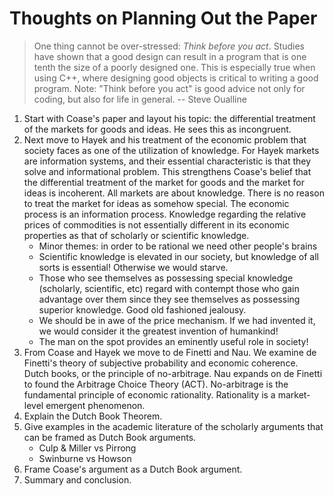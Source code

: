 # Thoughts on Planning Out the Paper

> One thing cannot be over-stressed: *Think before you act*. Studies have shown that a good design can result in a
> program that is one tenth the size of a poorly designed one. This is especially true when using C++, where designing
> good objects is critical to writing a good program. Note: "Think before you act" is good advice not only for coding,
> but also for life in general.
-- Steve Oualline

1. Start with Coase's paper and layout his topic: the differential treatment of the markets for goods and ideas. He sees
   this as incongruent.
2. Next move to Hayek and his treatment of the economic problem that society faces as one of the utilization of
   knowledge. For Hayek markets are information systems, and their essential characteristic is that they solve and
   informational problem. This strengthens Coase's belief that the differential treatment of the market for goods and
   the market for ideas is incoherent. All markets are about knowledge. There is no reason to treat the market for ideas
   as somehow special. The economic process is an information process. Knowledge regarding the relative prices of
   commodities is not essentially different in its economic properties as that of scholarly or scientific knowledge.
	* Minor themes: in order to be rational we need other people's brains
	* Scientific knowledge is elevated in our society, but knowledge of all sorts is essential! Otherwise we would
	  starve. 
	* Those who see themselves as possessing special knowledge (scholarly, scientific, etc) regard with contempt those
	  who gain advantage over them since they see themselves as possessing superior knowledge. Good old fashioned
	  jealousy.  
	* We should be in awe of the price mechanism. If we had invented it, we would consider it the greatest invention of
	  humankind! 
	* The man on the spot provides an eminently useful role in society!
3. From Coase and Hayek we move to de Finetti and Nau. We examine de Finetti's theory of subjective probability and
   economic coherence. Dutch books, or the principle of no-arbitrage. Nau expands on de Finetti to found the Arbitrage
   Choice Theory (ACT). No-arbitrage is the fundamental principle of economic rationality. Rationality is a market-level
   emergent phenomenon. 
4. Explain the Dutch Book Theorem.
5. Give examples in the academic literature of the scholarly arguments that can be framed as Dutch Book arguments. 
	- Culp & Miller vs Pirrong
	- Swinburne vs Howson
6. Frame Coase's argument as a Dutch Book argument. 
7. Summary and conclusion.
